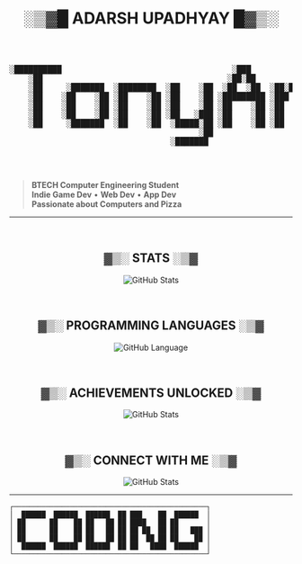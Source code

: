 
<h1 align=center> ░▒▓█ ADARSH UPADHYAY █▓▒░</h1>
<br/>

<pre align=center>

░██████████                                    ░███                ░██    ░█████████ 
    ░██                                       ░██░██               ░██          ░██  
    ░██     ░███████  ░████████  ░██    ░██  ░██  ░██  ░██░████ ░████████      ░██   
    ░██    ░██    ░██ ░██    ░██ ░██    ░██ ░█████████ ░███        ░██       ░███    
    ░██    ░██    ░██ ░██    ░██ ░██    ░██ ░██    ░██ ░██         ░██      ░██      
    ░██    ░██    ░██ ░██    ░██ ░██   ░███ ░██    ░██ ░██         ░██     ░██       
    ░██     ░███████  ░██    ░██  ░█████░██ ░██    ░██ ░██          ░████ ░█████████ 
                                        ░██                                          
                                  ░███████                                           
                                                                                                                         
</pre>
<br/>

> **BTECH Computer Engineering Student**  
> **Indie Game Dev** • **Web Dev** • **App Dev**  
> **Passionate about Computers and Pizza**

---
<br/>

<h2 align=center>▓▒░ STATS ░▒▓</h2>

<p align="center">
  <img src="https://pixel-widgets.onrender.com/stats/tony-artz" alt="GitHub Stats" />
</p>

<br/>
<h2 align=center>▓▒░ PROGRAMMING LANGUAGES ░▒▓</h2>

<p align="center">
  <img src="https://pixel-widgets.onrender.com/languages/tony-artz" alt="GitHub Language" />
</p>


<br/>
<h2 align=center>▓▒░ ACHIEVEMENTS UNLOCKED ░▒▓</h2>

<p align="center">
  <img src="https://pixel-widgets.onrender.com/trophies/tony-artz" alt="GitHub Stats" />
</p>


<br/>
<h2 align=center>▓▒░ CONNECT WITH ME ░▒▓</h2>

<p align="center">
  <img src="https://pixel-widgets.onrender.com/social/tony-artz" alt="GitHub Stats" />
</p>

---

```
┌────────────────────────────────────────────────┐
│  ██████  ██████  ██████  ██ ███    ██  ██████  │
│ ██      ██    ██ ██   ██ ██ ████   ██ ██       │
│ ██      ██    ██ ██   ██ ██ ██ ██  ██ ██   ███ │
│ ██      ██    ██ ██   ██ ██ ██  ██ ██ ██    ██ │
│  ██████  ██████  ██████  ██ ██   ████  ██████  │
└────────────────────────────────────────────────┘
```
